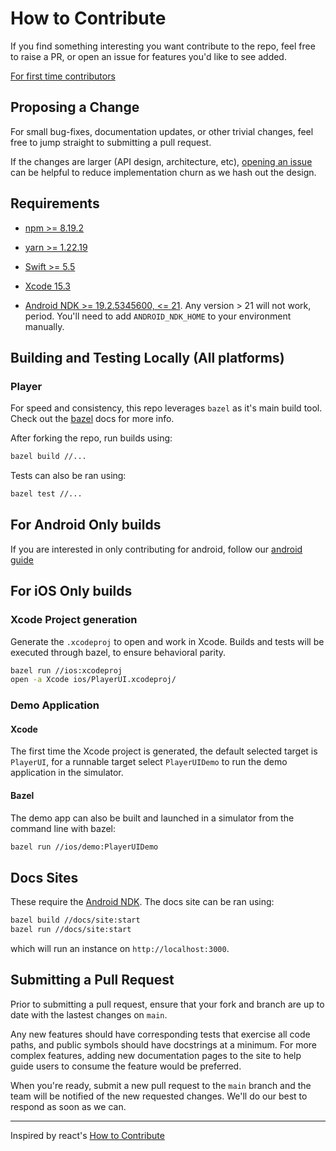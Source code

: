 # How to Contribute

If you find something interesting you want contribute to the repo, feel free to raise a PR, or open an issue for features you'd like to see added.

[For first time contributors](./newCONTRIBUTORS.md)

## Proposing a Change

For small bug-fixes, documentation updates, or other trivial changes, feel free to jump straight to submitting a pull request. 

If the changes are larger (API design, architecture, etc), [opening an issue](https://github.com/player-ui/player/issues/new/choose) can be helpful to reduce implementation churn as we hash out the design.

## Requirements
* [npm >= 8.19.2](https://docs.npmjs.com/downloading-and-installing-node-js-and-npm)
* [yarn >= 1.22.19](https://yarnpkg.com/)

* [Swift >= 5.5](https://www.swift.org/download/)
* [Xcode 15.3](https://developer.apple.com/download/all/) 

* [Android NDK >= 19.2.5345600, <= 21](https://github.com/android/ndk/wiki/Unsupported-Downloads#r19c). Any version > 21 will not work, period. You'll need to add `ANDROID_NDK_HOME` to your environment manually.

## Building and Testing Locally (All platforms)
### Player
For speed and consistency, this repo leverages `bazel` as it's main build tool. Check out the [bazel](https://bazel.build/) docs for more info.

After forking the repo, run builds using:

```bash
bazel build //...
```

Tests can also be ran using:

```bash
bazel test //...
```

## For Android Only builds
If you are interested in only contributing for android, follow our [android guide](https://github.com/player-ui/player/blob/main/android/demo/README.md)

## For iOS Only builds
### Xcode Project generation
Generate the `.xcodeproj` to open and work in Xcode. Builds and tests will be executed through bazel, to ensure behavioral parity.

```bash
bazel run //ios:xcodeproj
open -a Xcode ios/PlayerUI.xcodeproj/
```
### Demo Application
#### Xcode
The first time the Xcode project is generated, the default selected target is `PlayerUI`, for a runnable target select `PlayerUIDemo` to run the demo application in the simulator.

#### Bazel
The demo app can also be built and launched in a simulator from the command line with bazel:
```bash
bazel run //ios/demo:PlayerUIDemo
```

## Docs Sites
These require the [Android NDK](https://developer.android.com/ndk).
The docs site can be ran using:

```bash
bazel build //docs/site:start
bazel run //docs/site:start
```
which will run an instance on `http://localhost:3000`.


## Submitting a Pull Request

Prior to submitting a pull request, ensure that your fork and branch are up to date with the lastest changes on `main`. 

Any new features should have corresponding tests that exercise all code paths, and public symbols should have docstrings at a minimum. For more complex features, adding new documentation pages to the site to help guide users to consume the feature would be preferred.

When you're ready, submit a new pull request to the `main` branch and the team will be notified of the new requested changes. We'll do our best to respond as soon as we can. 

---

Inspired by react's [How to Contribute](https://reactjs.org/docs/how-to-contribute.html)
